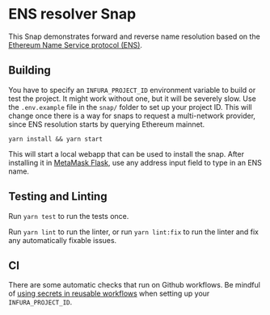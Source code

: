 # ENS resolver Snap

This Snap demonstrates forward and reverse name resolution based on
the [Ethereum Name Service protocol (ENS)](https://ens.domains).

## Building

You have to specify an `INFURA_PROJECT_ID` environment variable to build or test the project. It might work without one,
but it will be severely slow. Use the `.env.example` file in the `snap/` folder to set up your project ID.
This will change once there is a way for snaps to request a multi-network provider, since ENS resolution starts by
querying Ethereum mainnet.

```shell
yarn install && yarn start
```

This will start a local webapp that can be used to install the snap.
After installing it in [MetaMask Flask](https://metamask.io/flask/), use any address input field to type in an ENS name.

## Testing and Linting

Run `yarn test` to run the tests once.

Run `yarn lint` to run the linter, or run `yarn lint:fix` to run the linter and
fix any automatically fixable issues.

## CI

There are some automatic checks that run on Github workflows. Be mindful
of [using secrets in reusable workflows](https://docs.github.com/en/actions/using-workflows/reusing-workflows#using-inputs-and-secrets-in-a-reusable-workflow)
when setting up your `INFURA_PROJECT_ID`.
